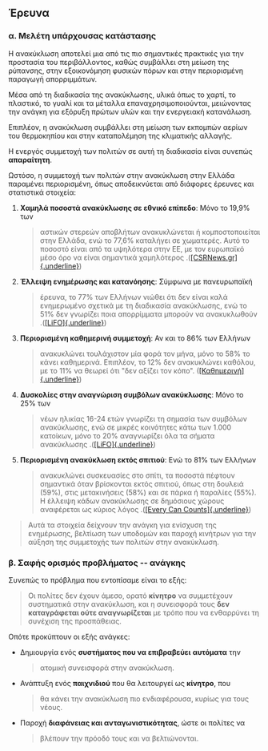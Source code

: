 ## **Έρευνα**

### **α. Μελέτη υπάρχουσας κατάστασης**

Η ανακύκλωση αποτελεί μια από τις πιο σημαντικές πρακτικές για την
προστασία του περιβάλλοντος, καθώς συμβάλλει στη μείωση της ρύπανσης,
στην εξοικονόμηση φυσικών πόρων και στην περιορισμένη παραγωγή
απορριμμάτων.

Μέσα από τη διαδικασία της ανακύκλωσης, υλικά όπως το χαρτί, το
πλαστικό, το γυαλί και τα μέταλλα επαναχρησιμοποιούνται, μειώνοντας την
ανάγκη για εξόρυξη πρώτων υλών και την ενεργειακή κατανάλωση.

Επιπλέον, η ανακύκλωση συμβάλλει στη μείωση των εκπομπών αερίων του
θερμοκηπίου και στην καταπολέμηση της κλιματικής αλλαγής.

Η ενεργός συμμετοχή των πολιτών σε αυτή τη διαδικασία είναι συνεπώς
**απαραίτητη**.

Ωστόσο, η συμμετοχή των πολιτών στην ανακύκλωση στην Ελλάδα παραμένει
περιορισμένη, όπως αποδεικνύεται από διάφορες έρευνες και στατιστικά
στοιχεία:

1.  **Χαμηλά ποσοστά ανακύκλωσης σε εθνικό επίπεδο**: Μόνο το 19,9% των
    > αστικών στερεών αποβλήτων ανακυκλώνεται ή κομποστοποιείται στην
    > Ελλάδα, ενώ το 77,6% καταλήγει σε χωματερές. Αυτό το ποσοστό είναι
    > από τα υψηλότερα στην ΕΕ, με τον ευρωπαϊκό μέσο όρο να είναι
    > σημαντικά χαμηλότερος
    > .([[CSRΝews.gr]{.underline}](https://csrnews.gr/58150/ereyna-dianeosis-poso-kykliki-einai-i?utm_source=chatgpt.com))

2.  **Έλλειψη ενημέρωσης και κατανόησης**: Σύμφωνα με πανευρωπαϊκή
    > έρευνα, το 77% των Ελλήνων νιώθει ότι δεν είναι καλά ενημερωμένο
    > σχετικά με τη διαδικασία ανακύκλωσης, ενώ το 51% δεν γνωρίζει ποια
    > απορρίμματα μπορούν να ανακυκλωθούν
    > .([[LiFO]{.underline}](https://www.lifo.gr/now/perivallon/paneyropaiki-ereyna-96-ton-ellinon-zita-perissoteroys-kadoys-anakyklosis-se?utm_source=chatgpt.com))

3.  **Περιορισμένη καθημερινή συμμετοχή**: Αν και το 86% των Ελλήνων
    > ανακυκλώνει τουλάχιστον μία φορά τον μήνα, μόνο το 58% το κάνει
    > καθημερινά. Επιπλέον, το 12% δεν ανακυκλώνει καθόλου, με το 11% να
    > θεωρεί ότι \"δεν αξίζει τον κόπο\".
    > ([[Καθημερινή]{.underline}](https://www.kathimerini.gr/life/environment/777083/i-anakyklosi-kerdizei-edafos-stin-ellada/?utm_source=chatgpt.com))

4.  **Δυσκολίες στην αναγνώριση συμβόλων ανακύκλωσης**: Μόνο το 25% των
    > νέων ηλικίας 16-24 ετών γνωρίζει τη σημασία των συμβόλων
    > ανακύκλωσης, ενώ σε μικρές κοινότητες κάτω των 1.000 κατοίκων,
    > μόνο το 20% αναγνωρίζει όλα τα σήματα ανακύκλωσης
    > .([[LiFO]{.underline}](https://www.lifo.gr/now/perivallon/paneyropaiki-ereyna-96-ton-ellinon-zita-perissoteroys-kadoys-anakyklosis-se?utm_source=chatgpt.com))

5.  **Περιορισμένη ανακύκλωση εκτός σπιτιού**: Ενώ το 81% των Ελλήνων
    > ανακυκλώνει συσκευασίες στο σπίτι, τα ποσοστά πέφτουν σημαντικά
    > όταν βρίσκονται εκτός σπιτιού, όπως στη δουλειά (59%), στις
    > μετακινήσεις (58%) και σε πάρκα ή παραλίες (55%). Η έλλειψη κάδων
    > ανακύκλωσης σε δημόσιους χώρους αναφέρεται ως κύριος λόγος
    > .([[Every Can
    > Counts]{.underline}](https://everycancounts.eu/tag/%CE%B1%CE%BD%CE%B1%CE%BA%CF%8D%CE%BA%CE%BB%CF%89%CF%83%CE%B7/?utm_source=chatgpt.com))

> Αυτά τα στοιχεία δείχνουν την ανάγκη για ενίσχυση της ενημέρωσης,
> βελτίωση των υποδομών και παροχή κινήτρων για την αύξηση της
> συμμετοχής των πολιτών στην ανακύκλωση.

### **β. Σαφής ορισμός προβλήματος -- ανάγκης**

Συνεπώς το πρόβλημα που εντοπίσαμε είναι το εξής:

> Οι πολίτες δεν έχουν άμεσο, ορατό **κίνητρο** να συμμετέχουν
> συστηματικά στην ανακύκλωση, και η συνεισφορά τους **δεν καταγράφεται
> ούτε αναγνωρίζεται** με τρόπο που να ενθαρρύνει τη συνέχιση της
> προσπάθειας.

Οπότε προκύπτουν οι εξής ανάγκες:

-   Δημιουργία ενός **συστήματος που να επιβραβεύει** **αυτόματα** την
    > ατομική συνεισφορά στην ανακύκλωση.

-   Ανάπτυξη ενός **παιχνιδιού** που θα λειτουργεί ως **κίνητρο**, που
    > θα κάνει την ανακύκλωση πιο ενδιαφέρουσα, κυρίως για τους νέους.

-   Παροχή **διαφάνειας και ανταγωνιστικότητας**, ώστε οι πολίτες να
    > βλέπουν την πρόοδό τους και να βελτιώνονται.
